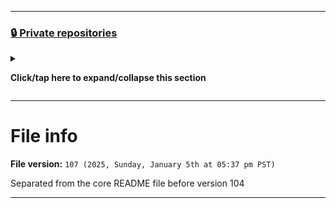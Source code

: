 
***

### [🔒️ Private repositories](#-Private-repositories)

<details><summary><p><b>Click/tap here to expand/collapse this section</b></p></summary>

Some of my repositories are temporarily private, as they are completely unready to be seen. I have to resolve some issues before I can release them. Information on which projects are private can be found through my [:octocat: `REDACTED`](https://github.com/seanpm2001/REDACTED/) repository.

As of 2025, Sunday, January 5th, I have 181 private repositories.

**This section needs expansion**

View this segment [in a separate file](/Segments/Private-repositories/README.md)

<!-- TODO: 2024.04.20 !-->

_No other private repository information listed._

</details> <!-- End of private repositories !-->

---

# File info

**File version:** `107 (2025, Sunday, January 5th at 05:37 pm PST)`

Separated from the core README file before version 104

***

